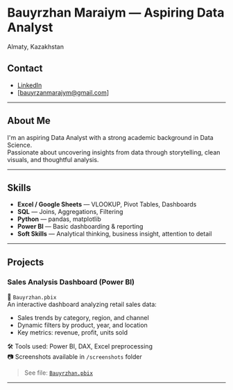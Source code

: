 # Bauyrzhan Maraiym — Aspiring Data Analyst

 Almaty, Kazakhstan  
 ## Contact
- [LinkedIn](https://linkedin.com/in/bauyrzhan-maraiym-63bbb3344)  
- [bauyrzanmarajym@gmail.com]
---

##  About Me

I'm an aspiring Data Analyst with a strong academic background in Data Science.  
Passionate about uncovering insights from data through storytelling, clean visuals, and thoughtful analysis.

---

##  Skills

- **Excel / Google Sheets** — VLOOKUP, Pivot Tables, Dashboards  
- **SQL** — Joins, Aggregations, Filtering  
- **Python** — pandas, matplotlib  
- **Power BI** — Basic dashboarding & reporting  
- **Soft Skills** — Analytical thinking, business insight, attention to detail  

---

##  Projects

###  Sales Analysis Dashboard (Power BI)  
📄 `Bauyrzhan.pbix`  
An interactive dashboard analyzing retail sales data:  
- Sales trends by category, region, and channel  
- Dynamic filters by product, year, and location  
- Key metrics: revenue, profit, units sold

🛠 Tools used: Power BI, DAX, Excel preprocessing  
📷 Screenshots available in `/screenshots` folder

> See file: [`Bauyrzhan.pbix`](./Bauyrzhan.pbix)

---




